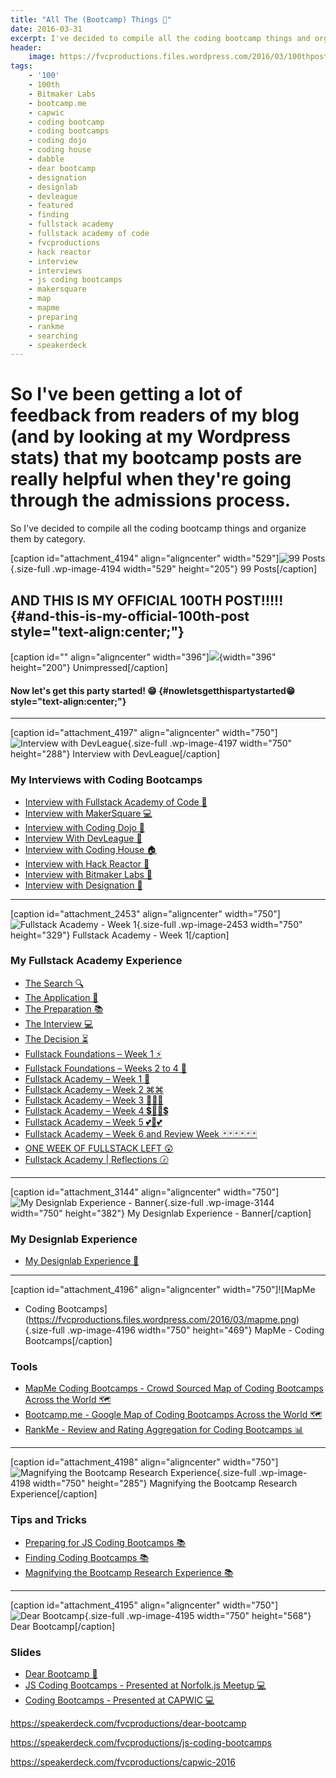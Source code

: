 ```yaml
---
title: "All The (Bootcamp) Things 🎉"
date: 2016-03-31
excerpt: I've decided to compile all the coding bootcamp things and organize them by category. ALSO THIS IS MY 100th POST!
header:
    image: https://fvcproductions.files.wordpress.com/2016/03/100thpost-001.jpeg
tags:
    - '100'
    - 100th
    - Bitmaker Labs
    - bootcamp.me
    - capwic
    - coding bootcamp
    - coding bootcamps
    - coding dojo
    - coding house
    - dabble
    - dear bootcamp
    - designation
    - designlab
    - devleague
    - featured
    - finding
    - fullstack academy
    - fullstack academy of code
    - fvcproductions
    - hack reactor
    - interview
    - interviews
    - js coding bootcamps
    - makersquare
    - map
    - mapme
    - preparing
    - rankme
    - searching
    - speakerdeck
---
```


So I've been getting a lot of feedback from readers of my blog (and by looking at my Wordpress stats) that my bootcamp posts are really helpful when they're going through the admissions process.
==================================================================================================================================================================================================

So I've decided to compile all the coding bootcamp things and organize
them by category.

\[caption id="attachment\_4194" align="aligncenter" width="529"\]![99
Posts](https://fvcproductions.files.wordpress.com/2016/03/99posts-e1459477004910.png){.size-full
.wp-image-4194 width="529" height="205"} 99 Posts\[/caption\]

AND THIS IS MY OFFICIAL 100TH POST!!!!! {#and-this-is-my-official-100th-post style="text-align:center;"}
---------------------------------------

\[caption id="" align="aligncenter"
width="396"\]![](https://media3.giphy.com/media/xeXEpUVvAxCV2/200.gif){width="396"
height="200"} Unimpressed\[/caption\]

#### Now let's get this party started! 😁 {#nowletsgetthispartystarted😁 style="text-align:center;"}

------------------------------------------------------------------------

\[caption id="attachment\_4197" align="aligncenter"
width="750"\]![Interview with
DevLeague](https://fvcproductions.files.wordpress.com/2016/03/screenshot-2016-03-31-22-18-34.png){.size-full
.wp-image-4197 width="750" height="288"} Interview with
DevLeague\[/caption\]

### My Interviews with Coding Bootcamps

- [Interview with Fullstack Academy of Code
    🗽](https://fvcproductions.com/2014/12/28/interview-fullstack-academy/)
- [Interview with MakerSquare
    💻](https://fvcproductions.com/2015/01/14/interview-maker-square/)
- [Interview with Coding Dojo
    🍜](https://fvcproductions.com/2015/01/06/interview-coding-dojo/)
- [Interview With DevLeague
    🌴](https://fvcproductions.com/2015/01/06/interview-devleague/)
- [Interview with Coding House
    🏠](https://fvcproductions.com/2015/01/06/interview-coding-house/)
- [Interview with Hack Reactor
    🔑](https://fvcproductions.com/2015/01/05/interview-hack-reactor/)
- [Interview with Bitmaker Labs
    🔬](https://fvcproductions.com/2014/03/12/interview-bitmaker-labs/)
- [Interview with Designation
    🎨](https://fvcproductions.com/2015/01/06/interview-with-designation/)

------------------------------------------------------------------------

\[caption id="attachment\_2453" align="aligncenter"
width="750"\]![Fullstack Academy - Week
1](https://fvcproductions.files.wordpress.com/2015/06/fullstack-academy-week-1-001.jpg){.size-full
.wp-image-2453 width="750" height="329"} Fullstack Academy - Week
1\[/caption\]

### My Fullstack Academy Experience

- [The Search
    🔍](https://fvcproductions.com/2014/12/27/a-short-operation-tips-tricks-4-coding-bootcamps/)
- [The Application 📝](https://fvcproductions.com/2014/12/23/week-20/)
- [The Preparation
    📚](https://fvcproductions.com/2015/01/05/prepare-for-coding-bootcamps/)
- [The Interview
    💻](https://fvcproductions.com/2014/12/28/interview-fullstack-academy/)
- [The Decision
    ⏳](https://fvcproductions.com/2015/04/13/what-to-do-week-negative-8/)
- [Fullstack Foundations – Week 1
    ⚡](https://fvcproductions.com/2015/05/17/fullstack-foundations-week-1/)
- [Fullstack Foundations – Weeks 2 to 4
    🚀](https://fvcproductions.com/2015/06/04/fullstack-foundations-goldman-sachs/)
- [Fullstack Academy – Week 1
    💫](https://fvcproductions.com/2015/06/13/first-week-at-fullstack-academy/)
- [Fullstack Academy – Week 2
    ⌘⌘](https://fvcproductions.com/2015/06/20/fullstack-academy-week-2/)
- [Fullstack Academy – Week 3
    🔦🔦🔦](https://fvcproductions.com/2015/06/26/fullstack-academy-week-3/)
- [Fullstack Academy – Week 4
    💲🔮🔮💲](https://fvcproductions.com/2015/07/03/fullstack-academy-week-4/)
- [Fullstack Academy – Week 5
    💕💓💕](https://fvcproductions.com/2015/07/11/fullstack-academy-week-5/)
- [Fullstack Academy – Week 6 and Review Week
    🃏🃏🃏🃏🃏🃏](https://fvcproductions.com/2015/07/25/fullstack-academy-week-6-review-week/)
- [ONE WEEK OF FULLSTACK LEFT
    😲](https://fvcproductions.com/2015/08/19/one-week-left-of-fullstack/)
- [Fullstack Academy | Reflections
    🕝](https://fvcproductions.com/2015/08/30/fullstack-academy-reflections/)

------------------------------------------------------------------------

\[caption id="attachment\_3144" align="aligncenter" width="750"\]![My
Designlab Experience -
Banner](https://fvcproductions.files.wordpress.com/2015/10/newbanners.jpg){.size-full
.wp-image-3144 width="750" height="382"} My Designlab Experience -
Banner\[/caption\]

### My Designlab Experience

- [My Designlab Experience
    🎨](https://fvcproductions.com/2015/10/21/my-designlab-experience)

------------------------------------------------------------------------

\[caption id="attachment\_4196" align="aligncenter" width="750"\]![MapMe
- Coding
Bootcamps](https://fvcproductions.files.wordpress.com/2016/03/mapme.png){.size-full
.wp-image-4196 width="750" height="469"} MapMe - Coding
Bootcamps\[/caption\]

### Tools

- [MapMe Coding Bootcamps - Crowd Sourced Map of Coding Bootcamps
    Across the World 🗺](https://mapme.com/coding-bootcamps)
- [Bootcamp.me - Google Map of Coding Bootcamps Across the World
    🗺](https://bit.ly/bootcampme)
- [RankMe - Review and Rating Aggregation for Coding Bootcamps
    📊](https://fvcproductions.com/portfolio/rankme/)

------------------------------------------------------------------------

\[caption id="attachment\_4198" align="aligncenter"
width="750"\]![Magnifying the Bootcamp Research
Experience](https://fvcproductions.files.wordpress.com/2016/03/screenshot-2016-03-31-22-20-16.png){.size-full
.wp-image-4198 width="750" height="285"} Magnifying the Bootcamp
Research Experience\[/caption\]

### Tips and Tricks

- [Preparing for JS Coding Bootcamps
    📚](https://fvcproductions.com/2015/01/05/prepare-for-coding-bootcamps/)
- [Finding Coding Bootcamps
    📚](https://fvcproductions.com/2014/12/27/a-short-operation-tips-tricks-4-coding-bootcamps/)
- [Magnifying the Bootcamp Research Experience
    📚](https://fvcproductions.com/2014/11/10/magnifying-the-bootcamp-research-experience/)

------------------------------------------------------------------------

\[caption id="attachment\_4195" align="aligncenter" width="750"\]![Dear
Bootcamp](https://fvcproductions.files.wordpress.com/2016/03/dearbootcamp-e1459477035126.png){.size-full
.wp-image-4195 width="750" height="568"} Dear Bootcamp\[/caption\]

### Slides

- [Dear Bootcamp
    📜](https://speakerdeck.com/fvcproductions/dear-bootcamp)
- [JS Coding Bootcamps - Presented at Norfolk.js Meetup
    💻](https://speakerdeck.com/fvcproductions/js-coding-bootcamps)
- [Coding Bootcamps - Presented at CAPWIC
    💻](https://speakerdeck.com/fvcproductions/capwic-2016)

https://speakerdeck.com/fvcproductions/dear-bootcamp

https://speakerdeck.com/fvcproductions/js-coding-bootcamps

https://speakerdeck.com/fvcproductions/capwic-2016

